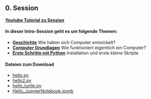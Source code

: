 ## 0. Session

[**Youtube Tutorial zu Session**](https://youtu.be/lrL5yVR3ZdA)

#### In dieser Intro-Session geht es um folgende Themen:

* [**Geschichte**](./geschichte) Wie haben sich Computer entwickelt?
* [**Computer Grundlagen**](./rechner) Wie funktioniert eigentlich ein Computer?
* [**Erste Schritte mit Python**](./python_installation) Installation und erste kleine Skripte

#### Dateien zum Download
* [hello.py](./crashkurs/hello.py)
* [hello2.py](./crashkurs/hello2.py)
* [hello_turtle.py](./crashkurs/hello_turtle.py)
* [Hello_JupyterNotebook.ipynb](./crashkurs/Hello_JupyterNotebook.ipynb)
